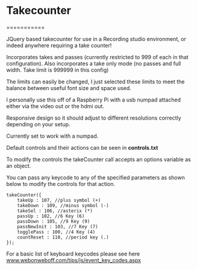 # Takecounter
===========

JQuery based takecounter for use in a Recording studio environment, or indeed anywhere requiring a take counter!

Incorporates takes and passes (currently restricted to 999 of each in that configuration).
Also incorporates a take only mode (no passes and full width. Take limit is 999999 in this config)

The limits can easily be changed, I just selected these limits to meet the balance between useful font size and space used.

I personally use this off of a Raspberry Pi with a usb numpad attached either via the video out or the hdmi out.

Responsive design so it should adjust to different resolutions correctly depending on your setup.

Currently set to work with a numpad.

Default controls and their actions can be seen in **controls.txt**

To modify the controls the takeCounter call accepts an options variable as an object.

You can pass any keycode to any of the specified parameters as shown below to modify the controls for that action.
```
takeCounter({
	takeUp : 107, //plus symbol (+)
	takeDown : 109, //minus symbol (-)
	takeSel : 106, //asterix (*)
	passUp : 102, //6 Key (6)
	passDown : 105, //9 Key (9)
	passNewInit : 103, //7 Key (7)
	togglePass : 100, //4 Key (4)
	countReset : 110, //period key (.)
});
```
For a basic list of keyboard keycodes please see here www.webonweboff.com/tips/js/event_key_codes.aspx

